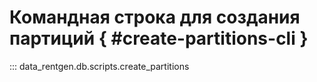 # Командная строка для создания партиций { #create-partitions-cli }

<!-- 
TODO: 
1. add __init__.py to $REPO_HOME/data_rentgen/db/scripts
2. add docstring to script
   """
    Create partitions for tables, for given start date and granularity.

    Usage:
        python3 -m data_rentgen.db.scripts.create_partitions --start 2024-01 --granularity month
    """
-->

::: data_rentgen.db.scripts.create_partitions
